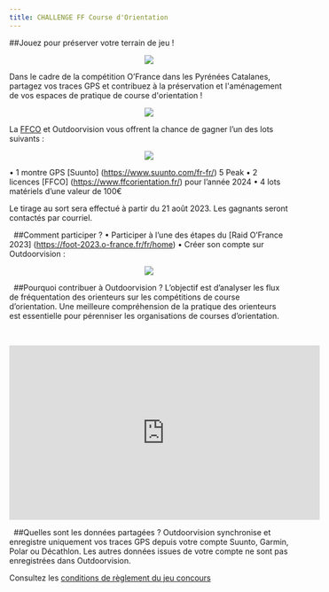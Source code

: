```yaml
---
title: CHALLENGE FF Course d'Orientation
---
```


##Jouez pour préserver votre terrain de jeu !

<p align="center">
  <img src="/medias/challenge/OFRANCE FFCO x OV bandeau landing page.png">
</p>

Dans le cadre de la compétition O’France dans les Pyrénées Catalanes, partagez vos traces GPS et contribuez à la préservation et l'aménagement de vos espaces de pratique de course d'orientation !

<participate></participate>

<p align="center">
  <img src="/medias/challenge/OFRANCE FFCO x OV bandeau landing page.png">
</p>

La [FFCO](https://www.ffcorientation.fr/) et Outdoorvision vous offrent la chance de gagner l’un des lots suivants :  


<p align="center">
  <img src="/medias/challenge/Visuel des lots.png">
</p>

•	1 montre GPS [Suunto] (https://www.suunto.com/fr-fr/) 5 Peak 
•	2 licences [FFCO] (https://www.ffcorientation.fr/) pour l’année 2024
•	4 lots matériels d’une valeur de 100€

Le tirage au sort sera effectué à partir du 21 août 2023. Les gagnants seront contactés par courriel.


&nbsp;
##Comment participer ?
•	Participer à l’une des étapes du [Raid O’France 2023] (https://foot-2023.o-france.fr/fr/home)
•	Créer son compte sur Outdoorvision : <participate></participate>


<p align="center">
  <img src="/medias/challenge-FFCO-02.jpg">
</p>

&nbsp;
##Pourquoi contribuer à Outdoorvision ?
L’objectif est d’analyser les flux de fréquentation des orienteurs sur les compétitions de course d’orientation. 
Une meilleure compréhension de la pratique des orienteurs est essentielle pour pérenniser les organisations de courses d’orientation.

&nbsp;
<p align="center">
<iframe width="560" height="315" src="https://www.youtube.com/embed/Sua7VDlhBs4" title="YouTube video player" frameborder="0" allow="accelerometer; autoplay; clipboard-write; encrypted-media; gyroscope; picture-in-picture" allowfullscreen></iframe>
</p>

&nbsp;
##Quelles sont les données partagées ?
Outdoorvision synchronise et enregistre uniquement vos traces GPS depuis votre compte Suunto, Garmin, Polar ou Décathlon. Les autres données issues de votre compte ne sont pas enregistrées dans Outdoorvision.




Consultez les [conditions de règlement du jeu concours](/medias/Règlement_Jeu_Concours_Challenge_OutdoorvisionxFFCO.pdf)
<participate></participate>
